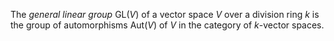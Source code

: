 The *general linear group* $\mathrm{GL}(V)$ of a vector space $V$ over a division ring $k$ is the group of automorphisms $\mathrm{Aut}(V)$ of $V$ in the category of $k$-vector spaces.
